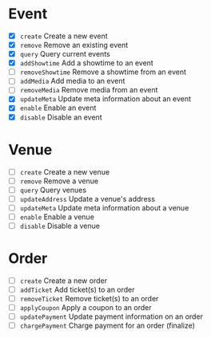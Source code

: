 # Event

- [X] `create` Create a new event
- [X] `remove` Remove an existing event
- [X] `query` Query current events
- [X] `addShowtime` Add a showtime to an event
- [ ] `removeShowtime` Remove a showtime from an event
- [ ] `addMedia` Add media to an event
- [ ] `removeMedia` Remove media from an event
- [X] `updateMeta` Update meta information about an event
- [X] `enable` Enable an event
- [X] `disable` Disable an event

# Venue

- [ ] `create` Create a new venue
- [ ] `remove` Remove a venue
- [ ] `query` Query venues
- [ ] `updateAddress` Update a venue's address
- [ ] `updateMeta` Update meta information about a venue
- [ ] `enable` Enable a venue
- [ ] `disable` Disable a venue

# Order

- [ ] `create` Create a new order
- [ ] `addTicket` Add ticket(s) to an order
- [ ] `removeTicket` Remove ticket(s) to an order
- [ ] `applyCoupon` Apply a coupon to an order
- [ ] `updatePayment` Update payment information on an order
- [ ] `chargePayment` Charge payment for an order (finalize)
